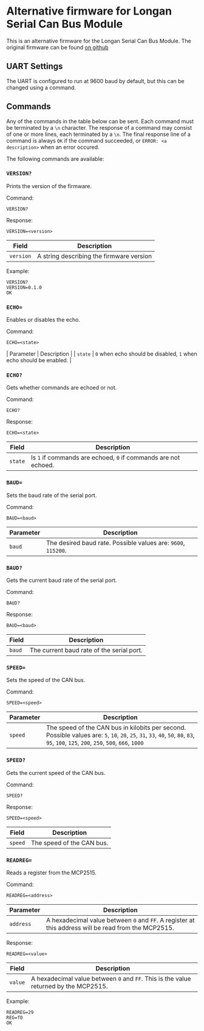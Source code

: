 # Alternative firmware for Longan Serial Can Bus Module
This is an alternative firmware for the Longan Serial Can Bus Module.
The original firmware can be found [on github](https://github.com/Longan-Labs/Serial_CAN_Bus)

## UART Settings
The UART is configured to run at 9600 baud by default, but this can be changed using a command.

## Commands
Any of the commands in the table below can be sent.
Each command must be terminated by a `\n` character.
The response of a command may consist of one or more lines, each terminated by a `\n`.
The final response line of a command is always `OK` if the command succeeded, or `ERROR: <a description>` when an error occured.

The following commands are available:

### `VERSION?`
Prints the version of the firmware.

Command:
```
VERSION?
```

Response:
```
VERSION=<version>
```

| Field | Description |
|---|---|
| `version` | A string describing the firmware version |

Example:
```
VERSION?
VERSION=0.1.0
OK
```

### `ECHO=`
Enables or disables the echo.

Command:
```
ECHO=<state>
```

| Parameter | Description |
| `state` | `0` when echo should be disabled, `1` when echo should be enabled. |

### `ECHO?`
Gets whether commands are echoed or not.

Command:
```
ECHO?
```

Response:
```
ECHO=<state>
```

| Field | Description |
|---|---|
| `state` | Is `1` if commands are echoed, `0` if commands are not echoed. |

### `BAUD=`
Sets the baud rate of the serial port.

Command:
```
BAUD=<baud>
```

| Parameter | Description |
|---|---|
| `baud` | The desired baud rate. Possible values are: `9600`, `115200`. |

### `BAUD?`
Gets the current baud rate of the serial port.

Command:
```
BAUD?
```

Response:
```
BAUD=<baud>
```

| Field | Description |
|---|---|
| `baud` | The current baud rate of the serial port. |

### `SPEED=`
Sets the speed of the CAN bus.

Command:
```
SPEED=<speed>
```

| Parameter | Description |
|---|---|
| `speed` | The speed of the CAN bus in kilobits per second. Possible values are: `5`, `10`, `20`, `25`, `31`, `33`, `40`, `50`, `80`, `83`, `95`, `100`, `125`, `200`, `250`, `500`, `666`, `1000` |

### `SPEED?`
Gets the current speed of the CAN bus.

Command:
```
SPEED?
```

Response:
```
SPEED=<speed>
```

| Field | Description |
|---|---|
| `speed` | The speed of the CAN bus. |

### `READREG=`
Reads a register from the MCP2515.

Command:
```
READREG=<address>
```

| Parameter | Description |
|---|---|
| `address` | A hexadecimal value between `0` and `FF`. A register at this address will be read from the MCP2515. |

Response:
```
READREG=<value>
```

| Field | Description |
|---|---|
| `value` | A hexadecimal value between `0` and `FF`. This is the value returned by the MCP2515. |

Example:
```
READREG=29
REG=f0
OK
```
